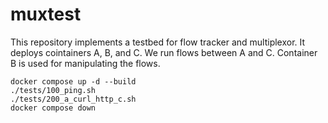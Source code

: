 # muxtest

This repository implements a testbed for flow tracker and multiplexor.
It deploys cointainers A, B, and C.
We run flows between A and C.
Container B is used for manipulating the flows.

```
docker compose up -d --build
./tests/100_ping.sh
./tests/200_a_curl_http_c.sh
docker compose down
```